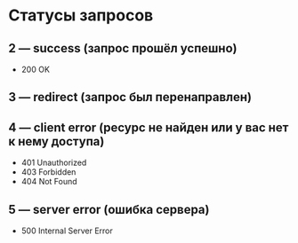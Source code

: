 # Статусы запросов

## 2 — success (запрос прошёл успешно)

- 200 OK

## 3 — redirect (запрос был перенаправлен)

## 4 — client error (ресурс не найден или у вас нет к нему доступа)

- 401 Unauthorized
- 403 Forbidden
- 404 Not Found

## 5 — server error (ошибка сервера)

- 500 Internal Server Error
